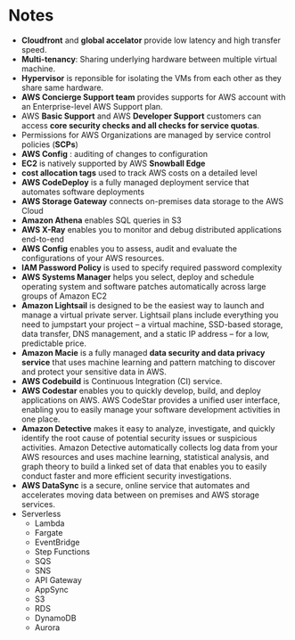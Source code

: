# Notes
  - **Cloudfront** and **global accelator** provide low latency and high transfer speed.
  - **Multi-tenancy**: Sharing underlying hardware between multiple virtual machine.
  - **Hypervisor** is reponsible for isolating the VMs from each other as they share same hardware.
  - **AWS Concierge Support team** provides supports for AWS account with an Enterprise-level AWS Support plan.
  - AWS **Basic Support** and AWS **Developer Support** customers can access **core security checks and all checks for service quotas**.
  - Permissions for AWS Organizations are managed by service control policies (**SCPs**) 
  - **AWS Config** : auditing of changes to configuration
  - **EC2** is natively supported by AWS **Snowball Edge**
  - **cost allocation tags** used to track AWS costs on a detailed level
  - **AWS CodeDeploy** is a fully managed deployment service that automates software deployments
  - **AWS Storage Gateway** connects on-premises data storage to the AWS Cloud
  - **Amazon Athena** enables SQL queries in S3
  - **AWS X-Ray** enables you to monitor and debug distributed applications end-to-end
  - **AWS Config** enables you to assess, audit and evaluate the configurations of your AWS resources.
  - **IAM Password Policy** is used to specify required password complexity
  - **AWS Systems Manager** helps you select, deploy and schedule operating system and software patches automatically across large groups of Amazon EC2 
  - **Amazon Lightsail** is designed to be the easiest way to launch and manage a virtual private server. Lightsail plans include everything you need to jumpstart your project – a virtual machine, SSD-based storage, data transfer, DNS management, and a static IP address – for a low, predictable price.
  - **Amazon Macie** is a fully managed **data security and data privacy service** that uses machine learning and pattern matching to discover and protect your sensitive data in AWS.
  - **AWS Codebuild** is Continuous Integration (CI) service.
  - **AWS Codestar** enables you to quickly develop, build, and deploy applications on AWS. AWS CodeStar provides a unified user interface, enabling you to easily manage your software development activities in one place.
  - **Amazon Detective** makes it easy to analyze, investigate, and quickly identify the root cause of potential security issues or suspicious activities. Amazon Detective automatically collects log data from your AWS resources and uses machine learning, statistical analysis, and graph theory to build a linked set of data that enables you to easily conduct faster and more efficient security investigations.
  - **AWS DataSync** is a secure, online service that automates and accelerates moving data between on premises and AWS storage services.
  - Serverless
    - Lambda
    - Fargate
    - EventBridge
    - Step Functions
    - SQS
    - SNS
    - API Gateway
    - AppSync
    - S3
    - RDS
    - DynamoDB
    - Aurora
